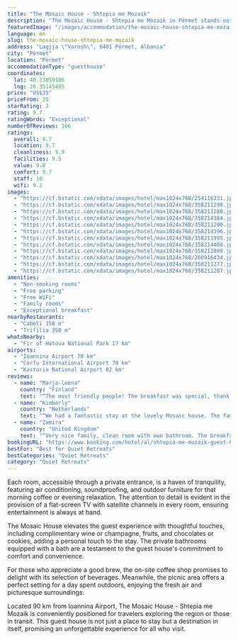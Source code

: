 ```yaml
---
title: "The Mosaic House - Shtepia me Mozaik"
description: "The Mosaic House - Shtepia me Mozaik in Përmet stands out for its serene garden views and thoughtfully appointed accommodations, making it a prime choice for travelers seeking both comfort and convenience."
featuredImage: "/images/accommodation/the-mosaic-house-shtepia-me-mozaik-254116331.jpg"
language: en
slug: the-mosaic-house-shtepia-me-mozaik
address: "Lagjja \"Varosh\", 6401 Përmet, Albania"
city: "Përmet"
location: "Përmet"
accommodationType: "guesthouse"
coordinates:
  lat: 40.23059186
  lng: 20.35145405
price: "US$35"
priceFrom: 35
starRating: 3
rating: 9.7
ratingWords: "Exceptional"
numberOfReviews: 166
ratings:
  overall: 9.7
  location: 9.7
  cleanliness: 9.9
  facilities: 9.5
  value: 9.8
  comfort: 9.7
  staff: 10
  wifi: 9.2
images:
  - "https://cf.bstatic.com/xdata/images/hotel/max1024x768/254116331.jpg?k=af734c6c06295cb5655630a3e88223407dc7cf7033f8d93dc4e12f22786b0f96&o=&hp=1"
  - "https://cf.bstatic.com/xdata/images/hotel/max1024x768/358211298.jpg?k=cc0086fe9ee486a2bf019785d524334e44479c7638c00239cfabf4a413e6263c&o=&hp=1"
  - "https://cf.bstatic.com/xdata/images/hotel/max1024x768/358211280.jpg?k=b277f45cb51642b27abeab00bb14506d4709ea27a1ca18571deb4b957fd42a23&o=&hp=1"
  - "https://cf.bstatic.com/xdata/images/hotel/max1024x768/358214384.jpg?k=1bdea65ac8015269f8109014d8495e54f87ff36072c212b823dde1f03ee70915&o=&hp=1"
  - "https://cf.bstatic.com/xdata/images/hotel/max1024x768/358211290.jpg?k=3119e301f939c5f2a566d1ca454e8ce5af1b17264899e64aa6131d5942afd8f1&o=&hp=1"
  - "https://cf.bstatic.com/xdata/images/hotel/max1024x768/358214396.jpg?k=cc44f90ff7049d6d31031176ccedca12b5dcdeff5179d4ec5f841a362df8cad5&o=&hp=1"
  - "https://cf.bstatic.com/xdata/images/hotel/max1024x768/358211995.jpg?k=6db269e260bb39d5e87333aeceeb9ca9d808a3c721edf4878a5adf330cfd8d08&o=&hp=1"
  - "https://cf.bstatic.com/xdata/images/hotel/max1024x768/358214408.jpg?k=69b976063e683e6a5c0f7d3897996ff95e7b8333b599de286e1ccb7dd37f3f33&o=&hp=1"
  - "https://cf.bstatic.com/xdata/images/hotel/max1024x768/358211809.jpg?k=84a8ed506d8a47fce9ac2bbb3ac3e53b6c8c833943d284c6a597caac9ab1705a&o=&hp=1"
  - "https://cf.bstatic.com/xdata/images/hotel/max1024x768/260916434.jpg?k=66432b4c167bc711801ad4bd879dd24846c353954c5ca11b54607c59a8c2e844&o=&hp=1"
  - "https://cf.bstatic.com/xdata/images/hotel/max1024x768/358211277.jpg?k=4341f28a7b464666ee5d8e353ab5bb4e9396cfc2121499e01834ac150f0bf2b2&o=&hp=1"
  - "https://cf.bstatic.com/xdata/images/hotel/max1024x768/358211287.jpg?k=7d7fb1bec38457deeaa92cbc2c8078b8f9955f84728831e200ed988dad06c132&o=&hp=1"
amenities:
  - "Non-smoking rooms"
  - "Free parking"
  - "Free WiFi"
  - "Family rooms"
  - "Exceptional breakfast"
nearbyRestaurants:
  - "Cabeli 150 m"
  - "Trifilia 350 m"
whatsNearby:
  - "Fir of Hotova National Park 17 km"
airports:
  - "Ioannina Airport 70 km"
  - "Corfu International Airport 78 km"
  - "Kastoria National Airport 82 km"
reviews:
  - name: "Marja-leena"
    country: "Finland"
    text: "“The most friendly people! The breakfast was special, thank you. We have visited this Hotel 2 times and we will visit again in future.”"
  - name: "Kimberly"
    country: "Netherlands"
    text: "“We had a fantastic stay at the lovely Mosaic house. The family is so kind, and we were welcomed with a delicious snack and drink. The room was cozy and felt like home and we enjoyed the breakfast in the beautiful garden in the morning.”"
  - name: "Zamira"
    country: "United Kingdom"
    text: "“Very nice family, clean room with own bathroom. The breakfast is very good! And the host is very helpful if you have any questions.”"
bookingURL: "https://www.booking.com/hotel/al/shtepia-me-mozaik-guest-house.en-gb.html?aid=8035640"
bestFor: "Best for Quiet Retreats"
bestCategories: "Quiet Retreats"
category: "Quiet Retreats"
---
```


Each room, accessible through a private entrance, is a haven of tranquility, featuring air conditioning, soundproofing, and outdoor furniture for that morning coffee or evening relaxation. The attention to detail is evident in the provision of a flat-screen TV with satellite channels in every room, ensuring entertainment is always at hand.

The Mosaic House elevates the guest experience with thoughtful touches, including complimentary wine or champagne, fruits, and chocolates or cookies, adding a personal touch to the stay. The private bathrooms equipped with a bath are a testament to the guest house's commitment to comfort and convenience.

For those who appreciate a good brew, the on-site coffee shop promises to delight with its selection of beverages. Meanwhile, the picnic area offers a perfect setting for a day spent outdoors, enjoying the fresh air and picturesque surroundings.

Located 90 km from Ioannina Airport, The Mosaic House - Shtepia me Mozaik is conveniently positioned for travelers exploring the region or those in transit. This guest house is not just a place to stay but a destination in itself, promising an unforgettable experience for all who visit.